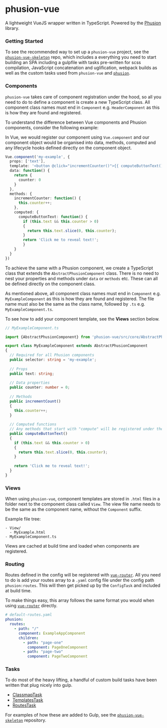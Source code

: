 # phusion-vue

A lightweight VueJS wrapper written in TypeScript. Powered by the [Phusion](https://github.com/ieatstickers/phusion) library.

### Getting Started

To see the recommended way to set up a `phusion-vue` project, see the [`phusion-vue-skeleton`](https://github.com/ieatstickers/phusion-vue-skeleton) repo, which includes a everything you need to start building an SPA including a gulpfile with tasks pre-written for scss compilation, JavaScript concatenation and uglification, webpack builds as well as the custom tasks used from `phusion-vue` and [`phusion`](https://github.com/ieatstickers/phusion). 

### Components

`phusion-vue` takes care of component registration under the hood, so all you need to do to define a component is create a new TypeScript class. All component class names must end in `Component` e.g. `HeaderComponent` as this is how they are found and registered.

To understand the difference between Vue components and Phusion components, consider the following example:

In Vue, we would register our component using `Vue.component` and our component object would be organised into data, methods, computed and any lifecycle hooks defined directly on the component object.
```typescript
Vue.component('my-example', {
  props: ['text'],
  template: '<button @click="incrementCounter()">{{ computeButtonText() }}</button>',
  data: function() {
    return {
      counter: 0
    }
  },
  methods: {
    incrementCounter: function() {
      this.counter++;
    },
    computed: {
      computeButtonText: function() {
        if (this.text && this.counter > 0)
        {
          return this.text.slice(0, this.counter);
        }
        return 'Click me to reveal text!';
        }
    }
  }
})
```
To achieve the same with a Phusion component, we create a TypeScript class that extends the `AbstractPhusionComponent` class. There is no need to nest your properties and methods under `data` or `methods` etc. These can all be defined directly on the component class.

As mentioned above, all component class names must end in `Component` e.g. `MyExampleComponent` as this is how they are found and registered. The file name must also be the same as the class name, followed by `.ts` e.g. `MyExampleComponent.ts`.

To see how to add your component template, see the **Views** section below.


```typescript
// MyExampleComponent.ts 

import {AbstractPhusionComponent} from 'phusion-vue/src/core/AbstractPhusionComponent'

export class MyExampleComponent extends AbstractPhusionComponent
{
  // Required for all Phusion components
  public selector: string = 'my-example';
  
  // Props
  public text: string;
  
  // Data properties
  public counter: number = 0;
  
  // Methods 
  public incrementCount()
  {
    this.counter++;
  }
  
  // Computed functions
  // Any methods that start with "compute" will be registered under the computed key
  public computeButtonText()
  {
    if (this.text && this.counter > 0)
    {
      return this.text.slice(0, this.counter);
    }
    
    return 'Click me to reveal text!';  	
  }
}
```

### Views

When using `phusion-vue`, component templates are stored in `.html` files in a folder next to the component class called `View`. The view file name needs to be the same as the component name, without the `Component` suffix.

Example file tree:
```
- View/
  - MyExample.html
- MyExampleComponent.ts
```

Views are cached at build time and loaded when components are registered.

### Routing

Routes defined in the config will be registered with [`vue-router`](https://github.com/vuejs/vue-router). All you need to do is add your routes array to a `.yaml` config file under the config path `phusion:routes`. This will then get picked up by the `ConfigTask` and included at build time.
 
 To make things easy, this array follows the same format you would when using [`vue-router`](https://github.com/vuejs/vue-router) directly.

```yaml
# default-routes.yaml
phusion:
  routes:
    - path: "/"
      component: ExampleAppComponent
      children:
        - path: "page-one"
          component: PageOneComponent
        - path: "page-two"
          component: PageTwoComponent
```

### Tasks

To do most of the heavy lifting, a handful of custom build tasks have been written that plug nicely into gulp.

- [ClassmapTask](docs/build/task/ClassmapTask.md)
- [TemplatesTask](docs/build/task/TemplatesTask.md)
- [RoutesTask](docs/build/task/RoutesTask.md)

For examples of how these are added to Gulp, see the [`phusion-vue-skeleton`](https://github.com/ieatstickers/phusion-vue-skeleton) repository.